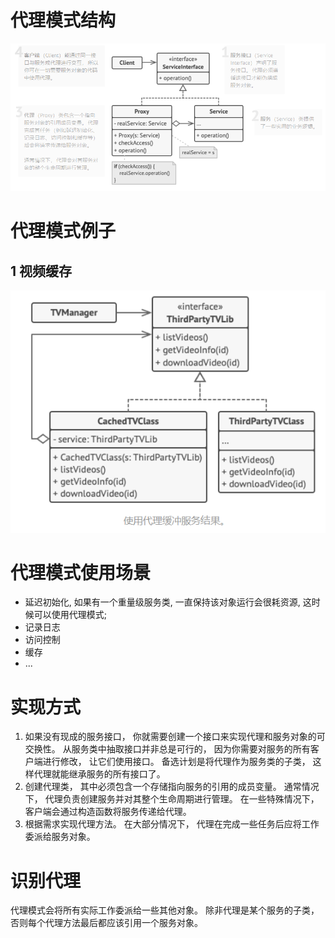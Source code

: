 # 代理模式结构

![image-20220618163059186](../../.image/image-20220618163059186.png)

# 代理模式例子

## 1 视频缓存

![image-20220618163236704](../../.image/image-20220618163236704.png)





# 代理模式使用场景

- 延迟初始化, 如果有一个重量级服务类, 一直保持该对象运行会很耗资源, 这时候可以使用代理模式;
- 记录日志
- 访问控制
- 缓存
- ...

# 实现方式

1. 如果没有现成的服务接口， 你就需要创建一个接口来实现代理和服务对象的可交换性。 从服务类中抽取接口并非总是可行的， 因为你需要对服务的所有客户端进行修改， 让它们使用接口。 备选计划是将代理作为服务类的子类， 这样代理就能继承服务的所有接口了。
2. 创建代理类， 其中必须包含一个存储指向服务的引用的成员变量。 通常情况下， 代理负责创建服务并对其整个生命周期进行管理。 在一些特殊情况下， 客户端会通过构造函数将服务传递给代理。
3. 根据需求实现代理方法。 在大部分情况下， 代理在完成一些任务后应将工作委派给服务对象。



# 识别代理

 代理模式会将所有实际工作委派给一些其他对象。 除非代理是某个服务的子类， 否则每个代理方法最后都应该引用一个服务对象。

